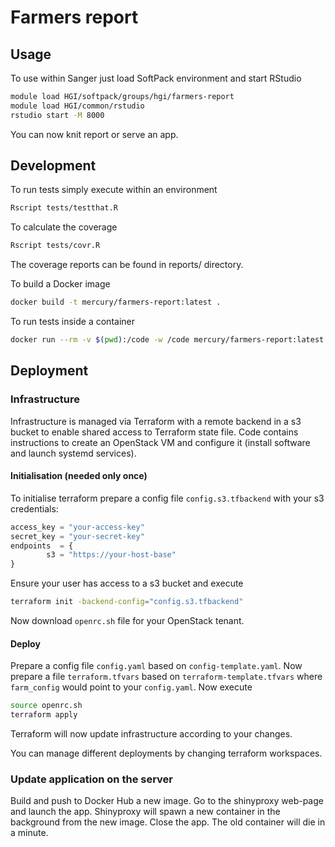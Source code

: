 # Farmers report

## Usage
To use within Sanger just load SoftPack environment and start RStudio
```bash
module load HGI/softpack/groups/hgi/farmers-report
module load HGI/common/rstudio
rstudio start -M 8000
```

You can now knit report or serve an app.

## Development
To run tests simply execute within an environment
```bash
Rscript tests/testthat.R
```

To calculate the coverage
```bash
Rscript tests/covr.R
```
The coverage reports can be found in reports/ directory.

To build a Docker image
```bash
docker build -t mercury/farmers-report:latest .
```

To run tests inside a container
```bash
docker run --rm -v $(pwd):/code -w /code mercury/farmers-report:latest Rscript /code/tests/testthat.R
```

## Deployment

### Infrastructure 

Infrastructure is managed via Terraform with a remote backend in a s3 bucket to enable shared access to Terraform state file.
Code contains instructions to create an OpenStack VM and configure it (install software and launch systemd services).

#### Initialisation (needed only once) 

To initialise terraform prepare a config file `config.s3.tfbackend` with your s3 credentials:
```terraform
access_key = "your-access-key"
secret_key = "your-secret-key"
endpoints  = {
        s3 = "https://your-host-base"
}
```
Ensure your user has access to a s3 bucket and execute
```bash
terraform init -backend-config="config.s3.tfbackend"
```
Now download `openrc.sh` file for your OpenStack tenant.

#### Deploy

Prepare a config file `config.yaml` based on `config-template.yaml`.
Now prepare a file `terraform.tfvars` based on `terraform-template.tfvars` where `farm_config` would point to your `config.yaml`. 
Now execute

```bash
source openrc.sh
terraform apply
```

Terraform will now update infrastructure according to your changes.

You can manage different deployments by changing terraform workspaces.

### Update application on the server

Build and push to Docker Hub a new image.
Go to the shinyproxy web-page and launch the app. 
Shinyproxy will spawn a new container in the background from the new image.
Close the app.
The old container will die in a minute.
